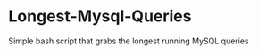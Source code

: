 Longest-Mysql-Queries
=====================

Simple bash script that grabs the longest running MySQL queries
